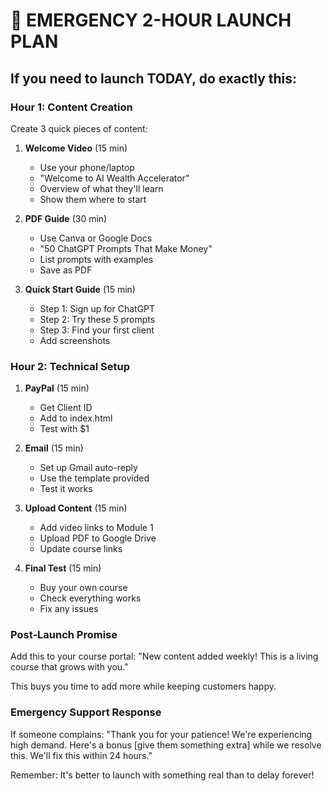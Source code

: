 # 🚀 EMERGENCY 2-HOUR LAUNCH PLAN

## If you need to launch TODAY, do exactly this:

### Hour 1: Content Creation
Create 3 quick pieces of content:

1. **Welcome Video** (15 min)
   - Use your phone/laptop
   - "Welcome to AI Wealth Accelerator"
   - Overview of what they'll learn
   - Show them where to start

2. **PDF Guide** (30 min)
   - Use Canva or Google Docs
   - "50 ChatGPT Prompts That Make Money"
   - List prompts with examples
   - Save as PDF

3. **Quick Start Guide** (15 min)
   - Step 1: Sign up for ChatGPT
   - Step 2: Try these 5 prompts
   - Step 3: Find your first client
   - Add screenshots

### Hour 2: Technical Setup

1. **PayPal** (15 min)
   - Get Client ID
   - Add to index.html
   - Test with $1

2. **Email** (15 min)
   - Set up Gmail auto-reply
   - Use the template provided
   - Test it works

3. **Upload Content** (15 min)
   - Add video links to Module 1
   - Upload PDF to Google Drive
   - Update course links

4. **Final Test** (15 min)
   - Buy your own course
   - Check everything works
   - Fix any issues

### Post-Launch Promise
Add this to your course portal:
"New content added weekly! This is a living course that grows with you."

This buys you time to add more while keeping customers happy.

### Emergency Support Response
If someone complains:
"Thank you for your patience! We're experiencing high demand. Here's a bonus [give them something extra] while we resolve this. We'll fix this within 24 hours."

Remember: It's better to launch with something real than to delay forever!